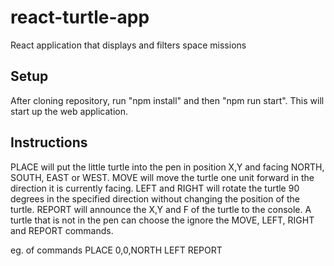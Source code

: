 # react-turtle-app
React application that displays and filters space missions

## Setup
After cloning repository,  run "npm install" and then "npm run start". This will start up the web application.

## Instructions
PLACE will put the little turtle into the pen in position X,Y and facing NORTH, SOUTH, EAST or WEST.
MOVE will move the turtle one unit forward in the direction it is currently facing.
LEFT and RIGHT will rotate the turtle 90 degrees in the specified direction without changing the position of the turtle.
REPORT will announce the X,Y and F of the turtle to the console.
A turtle that is not in the pen can choose the ignore the MOVE, LEFT, RIGHT and REPORT commands.

eg. of commands
PLACE 0,0,NORTH
LEFT
REPORT